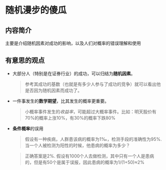 # 随机漫步的傻瓜

## 内容简介

主要是介绍随机因素对成功的影响，以及人们对概率的错误理解和使用

## 有意思的观点

- 大部分人（特别是在证券行业）的成功，可以归结为**随机因素**。

  > 参考其成功的基数（也就是有多少人参与了成功的竞争）就可以看出他是否因为随机因素而成功了。

- 一件事发生的**数学期望**，比其发生的概率更重要。

  > 小概率事件发生的*收益率*，可能超过大概率事件。比如：明天股价有70%的概率上涨10%，有30%的概率下跌80%

- **条件概率**的误用

  > 假设有一种疾病，人群患该病的概率为1‰，检测手段的准确性为95%. 当一个人被检测为阳性的时候，他患病的概率为多少？

  > 正确答案是2%. 假设有1000个人去做检测，其中只有一个人是患病的，但是有50个是属于误报，因此患病的概率为1/(1+50)≈2%

